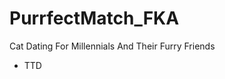 # PurrfectMatch_FKA
Cat Dating For Millennials And Their Furry  Friends
<ul>
    <li>
        TTD
    </li>
</ul>